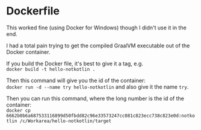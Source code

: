 # Dockerfile

This worked fine (using Docker for Windows) though I didn't use it in the end.

I had a total pain trying to get the compiled GraalVM executable out of the Docker container.

If you build the Docker file, it's best to give it a tag, e.g. \
`docker build -t hello-notkotlin .`

Then this command will give you the id of the container: \
`docker run -d --name try hello-notkotlin`
and also give it the name `try`.

Then you can run this command, where the long number is the id of the container: \
`docker cp 6662b0b6a687533116899d50fbdd82c96e33573247cc081c823ecc738c823e0d:notkotlin /c/Workarea/hello-notkotlin/target`

